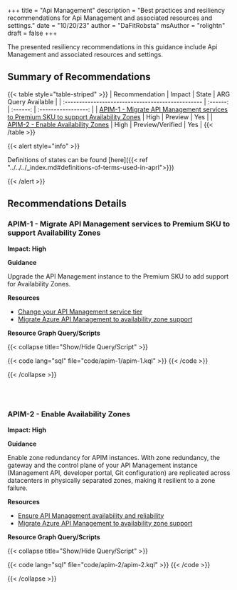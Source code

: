 +++
title = "Api Management"
description = "Best practices and resiliency recommendations for Api Management and associated resources and settings."
date = "10/20/23"
author = "DaFitRobsta"
msAuthor = "rolightn"
draft = false
+++

The presented resiliency recommendations in this guidance include Api Management and associated resources and settings.

## Summary of Recommendations

{{< table style="table-striped" >}}
| Recommendation                                    |  Impact         |  State            | ARG Query Available |
| :------------------------------------------------ | :------:        | :------:          | :-----------------: |
| [APIM-1 - Migrate API Management services to Premium SKU to support Availability Zones](#apim-1---migrate-api-management-services-to-premium-sku-to-support-availability-zones) |  High | Preview  |         Yes         |
| [APIM-2 - Enable Availability Zones](#apim-2---enable-availability-zones) | High | Preview/Verified  |         Yes          |
{{< /table >}}

{{< alert style="info" >}}

Definitions of states can be found [here]({{< ref "../../../_index.md#definitions-of-terms-used-in-aprl">}})

{{< /alert >}}

## Recommendations Details

### APIM-1 - Migrate API Management services to Premium SKU to support Availability Zones

**Impact: High**

**Guidance**

Upgrade the API Management instance to the Premium SKU to add support for Availability Zones.

**Resources**

- [Change your API Management service tier](https://learn.microsoft.com/en-us/azure/api-management/upgrade-and-scale#change-your-api-management-service-tier)
- [Migrate Azure API Management to availability zone support](https://learn.microsoft.com/en-us/azure/reliability/migrate-api-mgt)

**Resource Graph Query/Scripts**

{{< collapse title="Show/Hide Query/Script" >}}

{{< code lang="sql" file="code/apim-1/apim-1.kql" >}} {{< /code >}}

{{< /collapse >}}

<br><br>

### APIM-2 - Enable Availability Zones

**Impact: High**

**Guidance**

Enable zone redundancy for APIM instances. With zone redundancy, the gateway and the control plane of your API Management instance (Management API, developer portal, Git configuration) are replicated across datacenters in physically separated zones, making it resilient to a zone failure.

**Resources**

- [Ensure API Management availability and reliability](https://learn.microsoft.com/en-us/azure/api-management/high-availability#availability-zones)
- [Migrate Azure API Management to availability zone support](https://learn.microsoft.com/en-us/azure/reliability/migrate-api-mgt)

**Resource Graph Query/Scripts**

{{< collapse title="Show/Hide Query/Script" >}}

{{< code lang="sql" file="code/apim-2/apim-2.kql" >}} {{< /code >}}

{{< /collapse >}}

<br><br>
